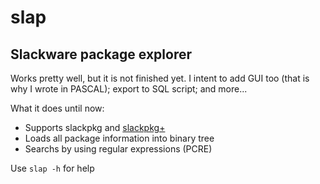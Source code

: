 # slap

## Slackware package explorer

Works pretty well, but it is not finished yet.
I intent to add GUI too (that is why I wrote in PASCAL);
export to SQL script;
and more...

What it does until now:

* Supports slackpkg and [slackpkg+](http://slakfinder.org/slackpkg+.html)
* Loads all package information into binary tree
* Searchs by using regular expressions (PCRE)

Use `slap -h` for help

